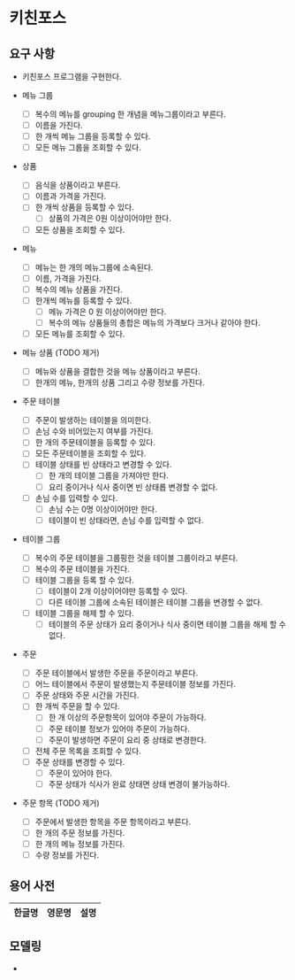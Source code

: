 # 키친포스

## 요구 사항
- 키친포스 프로그램을 구현한다.

- 메뉴 그룹
    - [ ] 복수의 메뉴를 grouping 한 개념을 메뉴그룹이라고 부른다.
    - [ ] 이름을 가진다.
    - [ ] 한 개씩 메뉴 그룹을 등록할 수 있다.
    - [ ] 모든 메뉴 그룹을 조회할 수 있다.

- 상품
    - [ ] 음식을 상품이라고 부른다.
    - [ ] 이름과 가격을 가진다.
    - [ ] 한 개씩 상품을 등록할 수 있다.
        - [ ] 상품의 가격은 0원 이상이어야만 한다.
    - [ ] 모든 상품을 조회할 수 있다.

- 메뉴
    - [ ] 메뉴는 한 개의 메뉴그룹에 소속된다.
    - [ ] 이름, 가격을 가진다.
    - [ ] 복수의 메뉴 상품을 가진다. 
    - [ ] 한개씩 메뉴를 등록할 수 있다. 
        - [ ] 메뉴 가격은 0 원 이상이어야만 한다.
        - [ ] 복수의 메뉴 상품들의 총합은 메뉴의 가격보다 크거나 같아야 한다.
    - [ ] 모든 메뉴를 조회할 수 있다.

- 메뉴 상품 (TODO 제거)
    - [ ] 메뉴와 상품을 결합한 것을 메뉴 상품이라고 부른다.
    - [ ] 한개의 메뉴, 한개의 상품 그리고 수량 정보를 가진다.

- 주문 테이블
    - [ ] 주문이 발생하는 테이블을 의미한다. 
    - [ ] 손님 수와 비어있는지 여부를 가진다.
    - [ ] 한 개의 주문테이블을 등록할 수 있다.
    - [ ] 모든 주문테이블을 조회할 수 있다.
    - [ ] 테이블 상태를 빈 상태라고 변경할 수 있다.
        - [ ] 한 개의 테이블 그룹을 가져야만 한다.
        - [ ] 요리 중이거나 식사 중이면 빈 상태롭 변경할 수 없다. 
    - [ ] 손님 수를 입력할 수 있다.
        - [ ] 손님 수는 0명 이상이어야만 한다.
        - [ ] 테이블이 빈 상태라면, 손님 수를 입력할 수 없다.
        
- 테이블 그룹
    - [ ] 복수의 주문 테이블을 그룹핑한 것을 테이블 그룹이라고 부른다.
    - [ ] 복수의 주문 테이블을 가진다.
    - [ ] 테이블 그룹을 등록 할 수 있다.
        - [ ] 테이블이 2개 이상이어야만 등록할 수 있다.
        - [ ] 다른 테이블 그룹에 소속된 테이블은 테이블 그룹을 변경할 수 없다.
    - [ ] 테이블 그룹을 해제 할 수 있다.
        - [ ] 테이블의 주문 상태가 요리 중이거나 식사 중이면 테이블 그룹을 해제 할 수 없다.

- 주문
    - [ ] 주문 테이블에서 발생한 주문을 주문이라고 부른다.
    - [ ] 어느 테이블에서 주문이 발생했는지 주문테이블 정보를 가진다.
    - [ ] 주문 상태와 주문 시간을 가진다.
    - [ ] 한 개씩 주문을 할 수 있다.
        - [ ] 한 개 이상의 주문항목이 있어야 주문이 가능하다.
        - [ ] 주문 테이블 정보가 있어야 주문이 가능하다.
        - [ ] 주문이 발생하면 주문이 요리 중 상태로 변경한다.
    - [ ] 전체 주문 목록을 조회할 수 있다.
    - [ ] 주문 상태를 변경할 수 있다.
        - [ ] 주문이 있어야 한다.
        - [ ] 주문 상태가 식사가 완료 상태면 상태 변경이 불가능하다.

- 주문 항목 (TODO 제거)
    - [ ] 주문에서 발생한 항목을 주문 항목이라고 부른다.
    - [ ] 한 개의 주문 정보를 가진다.
    - [ ] 한 개의 메뉴 정보를 가진다.
    - [ ] 수량 정보를 가진다.

## 용어 사전

| 한글명 | 영문명 | 설명 |
| --- | --- | --- |

## 모델링

- 
